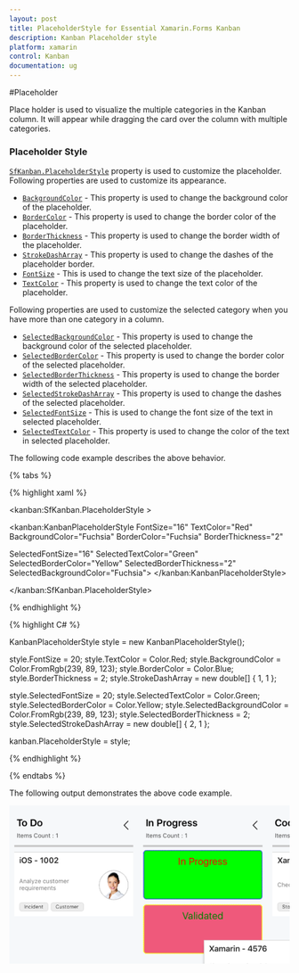 ```yaml
---
layout: post
title: PlaceholderStyle for Essential Xamarin.Forms Kanban
description: Kanban Placeholder style
platform: xamarin
control: Kanban
documentation: ug
---
```


#Placeholder

Place holder is used to visualize the multiple categories in the Kanban column. It will appear while dragging the card over the column with multiple categories.

### Placeholder Style

[`SfKanban.PlaceholderStyle`](http://help.syncfusion.com/cr/cref_files/xamarin/sfkanban/Syncfusion.SfKanban.XForms~Syncfusion.SfKanban.XForms.KanbanPlaceholderStyle.html) property is used to customize the placeholder. Following properties are used to customize its appearance.

* [`BackgroundColor`](http://help.syncfusion.com/cr/cref_files/xamarin/sfkanban/Syncfusion.SfKanban.XForms~Syncfusion.SfKanban.XForms.KanbanPlaceholderStyle~BackgroundColor.html)  	 - This property is used to change the background color of the placeholder.
* [`BorderColor`](http://help.syncfusion.com/cr/cref_files/xamarin/sfkanban/Syncfusion.SfKanban.XForms~Syncfusion.SfKanban.XForms.KanbanPlaceholderStyle~BorderColor.html) 	 	 - This property is used to change the border color of the placeholder.
* [`BorderThickness`](http://help.syncfusion.com/cr/cref_files/xamarin/sfkanban/Syncfusion.SfKanban.XForms~Syncfusion.SfKanban.XForms.KanbanPlaceholderStyle~BorderThickness.html)  	 - This property is used to change the border width of the placeholder.
* [`StrokeDashArray`](http://help.syncfusion.com/cr/cref_files/xamarin/sfkanban/Syncfusion.SfKanban.XForms~Syncfusion.SfKanban.XForms.KanbanPlaceholderStyle~StrokeDashArray.html)     - This property is used to change the dashes of the placeholder border.
* [`FontSize`](http://help.syncfusion.com/cr/cref_files/xamarin/sfkanban/Syncfusion.SfKanban.XForms~Syncfusion.SfKanban.XForms.KanbanPlaceholderStyle~FontSize.html)            - This is used to change the text size of the placeholder.
* [`TextColor`](http://help.syncfusion.com/cr/cref_files/xamarin/sfkanban/Syncfusion.SfKanban.XForms~Syncfusion.SfKanban.XForms.KanbanPlaceholderStyle~TextColor.html)           - This property is used to change the text color of the placeholder.

Following properties are used to customize the selected category when you have more than one category in a column.

* [`SelectedBackgroundColor`](http://help.syncfusion.com/cr/cref_files/xamarin/sfkanban/Syncfusion.SfKanban.XForms~Syncfusion.SfKanban.XForms.KanbanPlaceholderStyle~SelectedBackgroundColor.html) 	- This property is used to change the background color of the selected placeholder.
* [`SelectedBorderColor`](http://help.syncfusion.com/cr/cref_files/xamarin/sfkanban/Syncfusion.SfKanban.XForms~Syncfusion.SfKanban.XForms.KanbanPlaceholderStyle~SelectedBorderColor.html) 		- This property is used to change the border color of the selected placeholder.
* [`SelectedBorderThickness`](http://help.syncfusion.com/cr/cref_files/xamarin/sfkanban/Syncfusion.SfKanban.XForms~Syncfusion.SfKanban.XForms.KanbanPlaceholderStyle~SelectedBorderThickness.html) 	- This property is used to change the border width of the selected placeholder.
* [`SelectedStrokeDashArray`](http://help.syncfusion.com/cr/cref_files/xamarin/sfkanban/Syncfusion.SfKanban.XForms~Syncfusion.SfKanban.XForms.KanbanPlaceholderStyle~SelectedStrokeDashArray.html)     - This property is used to change the dashes of the selected placeholder.
* [`SelectedFontSize`](http://help.syncfusion.com/cr/cref_files/xamarin/sfkanban/Syncfusion.SfKanban.XForms~Syncfusion.SfKanban.XForms.KanbanPlaceholderStyle~SelectedFontSize.html)            - This is used to change the font size of the text in selected placeholder.
* [`SelectedTextColor`](http://help.syncfusion.com/cr/cref_files/xamarin/sfkanban/Syncfusion.SfKanban.XForms~Syncfusion.SfKanban.XForms.KanbanPlaceholderStyle~SelectedTextColor.html)           - This property is used to change the color of the text in selected placeholder.

The following code example describes the above behavior.

{% tabs %}

{% highlight xaml %}

<kanban:SfKanban.PlaceholderStyle >

<kanban:KanbanPlaceholderStyle FontSize="16"
TextColor="Red"
BackgroundColor="Fuchsia"
BorderColor="Fuchsia"
BorderThickness="2"

SelectedFontSize="16"
SelectedTextColor="Green"
SelectedBorderColor="Yellow"
SelectedBorderThickness="2"
SelectedBackgroundColor="Fuchsia">
</kanban:KanbanPlaceholderStyle>

</kanban:SfKanban.PlaceholderStyle>

{% endhighlight %}

{% highlight C# %}

KanbanPlaceholderStyle style = new KanbanPlaceholderStyle();

style.FontSize = 20;
style.TextColor = Color.Red;
style.BackgroundColor = Color.FromRgb(239, 89, 123);
style.BorderColor = Color.Blue;
style.BorderThickness = 2;
style.StrokeDashArray = new double[] { 1, 1 };

style.SelectedFontSize = 20;
style.SelectedTextColor = Color.Green;
style.SelectedBorderColor = Color.Yellow;
style.SelectedBackgroundColor = Color.FromRgb(239, 89, 123);
style.SelectedBorderThickness = 2;
style.SelectedStrokeDashArray = new double[] { 2, 1 };

kanban.PlaceholderStyle = style;

{% endhighlight %}

{% endtabs %}

The following output demonstrates the above code example.

![](SfKanban_images/PlaceholderStyle.png)

